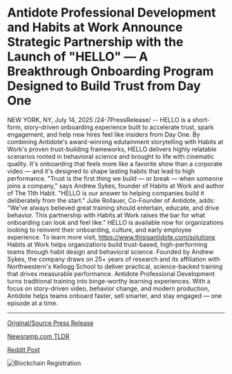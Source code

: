 # Antidote Professional Development and Habits at Work Announce Strategic Partnership with the Launch of "HELLO" — A Breakthrough Onboarding Program Designed to Build Trust from Day One

NEW YORK, NY, July 14, 2025 /24-7PressRelease/ -- HELLO is a short-form, story-driven onboarding experience built to accelerate trust, spark engagement, and help new hires feel like insiders from Day One. By combining Antidote's award-winning edutainment storytelling with Habits at Work's proven trust-building frameworks, HELLO delivers highly relatable scenarios rooted in behavioral science and brought to life with cinematic quality. It's onboarding that feels more like a favorite show than a corporate video — and it's designed to shape lasting habits that lead to high performance.  "Trust is the first thing we build — or break — when someone joins a company," says Andrew Sykes, founder of Habits at Work and author of The 11th Habit. "HELLO is our answer to helping companies build it deliberately from the start."  Julie Rollauer, Co-Founder of Antidote, adds: "We've always believed great training should entertain, educate, and drive behavior. This partnership with Habits at Work raises the bar for what onboarding can look and feel like."  HELLO is available now for organizations looking to reinvent their onboarding, culture, and early employee experience. To learn more visit, https://www.thisisantidote.com/solutions  Habits at Work helps organizations build trust-based, high-performing teams through habit design and behavioral science. Founded by Andrew Sykes, the company draws on 25+ years of research and its affiliation with Northwestern's Kellogg School to deliver practical, science-backed training that drives measurable performance.  Antidote Professional Development turns traditional training into binge-worthy learning experiences. With a focus on story-driven video, behavior change, and modern production, Antidote helps teams onboard faster, sell smarter, and stay engaged — one episode at a time. 

---

[Original/Source Press Release](https://www.24-7pressrelease.com/press-release/524791/antidote-professional-development-and-habits-at-work-announce-strategic-partnership-with-the-launch-of-hello-a-breakthrough-onboarding-program-designed-to-build-trust-from-day-one)
                    

[Newsramp.com TLDR](https://newsramp.com/curated-news/revolutionizing-onboarding-hello-merges-storytelling-with-science/8651707bd7ab7a4b6f7cd9f746c607de) 

 



[Reddit Post](https://www.reddit.com/r/Business_NewsRamp/comments/1lzfz2x/revolutionizing_onboarding_hello_merges/) 



![Blockchain Registration](https://cdn.newsramp.app/24-7PressRelease/qrcode/257/14/miel48Am.webp)